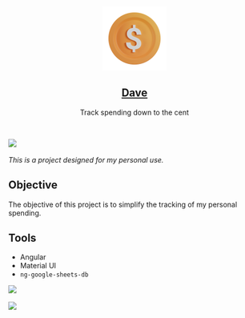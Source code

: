 <p align="center">
  <img src="src/assets/dollar.png" height="128">
  <h2 align="center"><a href="https://dave.namito.wiki">Dave</a></h2>
  <p align="center">Track spending down to the cent<p>
</p>

<br>

![](https://i.imgur.com/waxVImv.png)

_This is a project designed for my personal use._

## Objective

The objective of this project is to simplify the tracking of my personal spending.

## Tools

-   Angular
-   Material UI
-   `ng-google-sheets-db`

![](https://i.imgur.com/waxVImv.png)

![](/src/assets/thumbnail.png)
